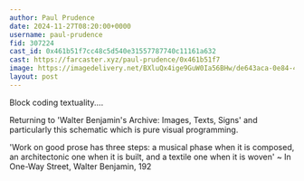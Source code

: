 ```yaml
---
author: Paul Prudence
date: 2024-11-27T08:20:00+0000
username: paul-prudence
fid: 307224
cast_id: 0x461b51f7cc48c5d540e31557787740c11161a632
cast: https://farcaster.xyz/paul-prudence/0x461b51f7
image: https://imagedelivery.net/BXluQx4ige9GuW0Ia56BHw/de643aca-0e84-409b-2172-a0068b260b00/original
layout: post
---
```


Block coding textuality....

Returning to 'Walter Benjamin's Archive: Images, Texts, Signs' and particularly this schematic which is pure visual programming.

'Work on good prose has three steps: a musical phase when it is composed, an architectonic one when it is built, and a textile one when it is woven' ~ In One-Way Street, Walter Benjamin, 192

<img src='https://imagedelivery.net/BXluQx4ige9GuW0Ia56BHw/de643aca-0e84-409b-2172-a0068b260b00/original' alt='' referrerpolicy='no-referrer'/>
